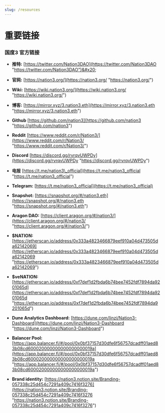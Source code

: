 ```yaml
---
slug: /resources
---
```


# 重要链接
### 国度3 官方链接


* **推特:** [https://twitter.com/Nation3DAO](https://twitter.com/Nation3DAO "https://twitter.com/Nation3DAO")&#x20;

* **官网:** [https://nation3.org/](https://nation3.org/ "https://nation3.org/")

* **Wiki:** [https://wiki.nation3.org/](https://wiki.nation3.org/ "https://wiki.nation3.org/")

* **博客:** [https://mirror.xyz/3.nation3.eth](https://mirror.xyz/3.nation3.eth "https://mirror.xyz/3.nation3.eth")

* **Github** [https://github.com/nation3](https://github.com/nation3 "https://github.com/nation3")

* **Reddit** [https://www.reddit.com/r/Nation3/](https://www.reddit.com/r/Nation3/ "https://www.reddit.com/r/Nation3/")

* **Discord** [https://discord.gg/rvrqvUWPDy](https://discord.gg/rvrqvUWPDy "https://discord.gg/rvrqvUWPDy")

* **电报** [https://t.me/nation3\_official](https://t.me/nation3_official "https://t.me/nation3_official")

* **Telegram:** [https://t.me/nation3_official](https://t.me/nation3_official)

* **Snapshot:** [https://snapshot.org/#/nation3.eth](https://snapshot.org/#/nation3.eth "https://snapshot.org/#/nation3.eth")

* **Aragon DAO:** [https://client.aragon.org/#/nation3/](https://client.aragon.org/#/nation3/ "https://client.aragon.org/#/nation3/")

* **\$NATION:** [https://etherscan.io/address/0x333a4823466879eef910a04d473505da62142069](https://etherscan.io/address/0x333a4823466879eef910a04d473505da62142069 "https://etherscan.io/address/0x333a4823466879eef910a04d473505da62142069")

* **\$veNATION:** [https://etherscan.io/address/0xf7def1d2fbda6b74bee7452fdf7894da9201065d](https://etherscan.io/address/0xf7def1d2fbda6b74bee7452fdf7894da9201065d "https://etherscan.io/address/0xf7def1d2fbda6b74bee7452fdf7894da9201065d")

* **Dune Analytics Dashboard:** [https://dune.com/linzi/Nation3-Dashboard](https://dune.com/linzi/Nation3-Dashboard "https://dune.com/linzi/Nation3-Dashboard")

* **Balancer Pool:** [https://app.balancer.fi/#/pool/0x0bf37157d30dfe6f56757dcadff01aed83b08cd600020000000000000000019a](https://app.balancer.fi/#/pool/0x0bf37157d30dfe6f56757dcadff01aed83b08cd600020000000000000000019a "https://app.balancer.fi/#/pool/0x0bf37157d30dfe6f56757dcadff01aed83b08cd600020000000000000000019a")

* **Brand identity:** [https://nation3.notion.site/Branding-057338c25d454c7291a409c7416f3276](https://nation3.notion.site/Branding-057338c25d454c7291a409c7416f3276 "https://nation3.notion.site/Branding-057338c25d454c7291a409c7416f3276")
